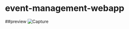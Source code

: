 # event-management-webapp

##preview
![Capture](https://user-images.githubusercontent.com/45829819/115965510-3bd4e080-a547-11eb-8d61-7c7e31166383.PNG)
